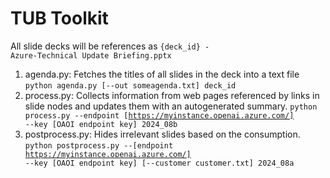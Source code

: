 # TUB Toolkit

All slide decks will be references as <code>{deck_id} - Azure-Technical Update Briefing.pptx </code>

1. agenda.py: Fetches the titles of all slides in the deck into a text file
  <code>python agenda.py [--out someagenda.txt] deck_id </code>
3. process.py: Collects information from web pages referenced by links in slide nodes and updates them with an autogenerated summary.
  <code>python process.py --endpoint [https://myinstance.openai.azure.com/] --key [OAOI endpoint key] 2024_08b</code>
5. postprocess.py: Hides irrelevant slides based on the consumption.
   <code>python postprocess.py --[endpoint https://myinstance.openai.azure.com/] --key [OAOI endpoint key] [--customer customer.txt] 2024_08a</code>
